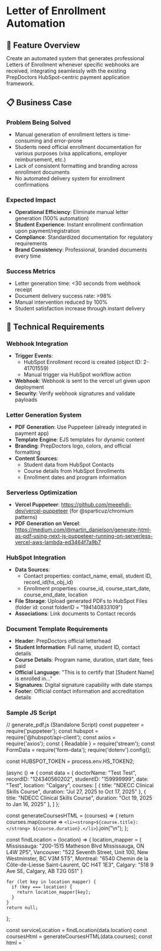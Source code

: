 # Letter of Enrollment Automation

## 🎯 Feature Overview

Create an automated system that generates professional Letters of Enrollment whenever specific webhooks are received, integrating seamlessly with the existing PrepDoctors HubSpot-centric payment application framework.

## 📋 Business Case

### Problem Being Solved
- Manual generation of enrollment letters is time-consuming and error-prone
- Students need official enrollment documentation for various purposes (visa applications, employer reimbursement, etc.)
- Lack of consistent formatting and branding across enrollment documents
- No automated delivery system for enrollment confirmations

### Expected Impact
- **Operational Efficiency**: Eliminate manual letter generation (100% automation)
- **Student Experience**: Instant enrollment confirmation upon payment/registration
- **Compliance**: Standardized documentation for regulatory requirements
- **Brand Consistency**: Professional, branded documents every time

### Success Metrics
- Letter generation time: <30 seconds from webhook receipt
- Document delivery success rate: >98%
- Manual intervention reduced by 100%
- Student satisfaction increase through instant delivery

## 🔧 Technical Requirements

### Webhook Integration
- **Trigger Events**:
  - HubSpot Enrollment record is created (object ID: 2-41701559)
  - Manual trigger via HubSpot workflow action
- **Webhook**: Webhook is sent to the vercel url given upon deployment
- **Security**: Verify webhook signatures and validate payloads

### Letter Generation System
- **PDF Generation**: Use Puppeteer (already integrated in payment app)
- **Template Engine**: EJS templates for dynamic content
- **Branding**: PrepDoctors logo, colors, and official formatting
- **Content Sources**: 
  - Student data from HubSpot Contacts
  - Course details from HubSpot Enrollments
  - Enrollment dates and program information

### Serverless Optimization
- **Vercel Puppeteer**: https://github.com/meeehdi-dev/vercel-puppeteer (for @sparticuz/chromium patterns)
- **PDF Generation on Vercel**: https://medium.com/@martin_danielson/generate-html-as-pdf-using-next-js-puppeteer-running-on-serverless-vercel-aws-lambda-ed3464f7a9b7

### HubSpot Integration
- **Data Sources**:
  - Contact properties: contact_name, email, student ID, record_id(hs_obj_id)
  - Enrollment properties: course_id, course_start_date, course_end_date, location
- **File Storage**: Upload generated PDFs to HubSpot Files (folder id: const folderID = "194140833109")
- **Associations**: Link documents to Contact records

### Document Template Requirements
- **Header**: PrepDoctors official letterhead
- **Student Information**: Full name, student ID, contact details
- **Course Details**: Program name, duration, start date, fees paid
- **Official Language**: "This is to certify that [Student Name] is enrolled in..."
- **Signatures**: Digital signature capability with date stamps
- **Footer**: Official contact information and accreditation details

### Sample JS Script
// generate_pdf.js (Standalone Script)
const puppeteer = require('puppeteer');
const hubspot = require('@hubspot/api-client');
const axios = require('axios');
const { Readable } = require('stream');
const FormData = require('form-data');
require('dotenv').config();

const HUBSPOT_TOKEN = process.env.HS_TOKEN2;

(async () => {
  const data = {
    doctorName: "Test Test",
    recordID: "124340560202",
    studentID: "159999999",
    date: "Test",
    location: "Calgary",
    courses: [
      { title: "NDECC Clinical Skills Course", duration: "Jul 27, 2025 to Oct 17, 2025" },
      { title: "NDECC Clinical Skills Course", duration: "Oct 19, 2025 to Jan 16, 2025" },
    ]
  };

  const generateCoursesHTML = (courses) => {
    return courses.map(course => `<li><strong>${course.title}:</strong> ${course.duration}.</li>`).join("\n");
  };

  const findLocation = (location) => {
    location_mapper = {
      Mississauga:  "200-1515 Matheson Blvd Mississauga, ON L4W 2P5",
      Vancouver:  "522 Seventh Street, Unit 100, New Westminster, BC V3M 5T5",
      Montreal: "6540 Chemin de la Côte-de-Liesse Saint-Laurent, QC H4T 1E3",
      Calgary: "518 9 Ave SE, Calgary, AB T2G 0S1"
    }
    
    for (let key in location_mapper) {
      if (key === location) {
        return location_mapper[key];
      }
    }
    return null;
  };

  const serviceLocation = findLocation(data.location)
  const coursesHtml = generateCoursesHTML(data.courses);
  const html = `
        <!DOCTYPE html>
        <html lang="en">
        <head>
          <meta charset="UTF-8">
          <title>Letter of Enrollment - Prep Doctors Institute</title>
          <link href="https://fonts.googleapis.com/css2?family=Montserrat:wght@400;500;600;700&display=swap" rel="stylesheet">
          <style>
            * {
              margin: 0;
              padding: 0;
              box-sizing: border-box;
            }

            body {
              font-family: 'Montserrat', sans-serif;
              font-size: 15px;
              background-color: white;
              padding: 0;
              margin: 0;
              color: #000;
            }

            .watermark {
              position: absolute;
              top: 0;
              left: 0;
              right: 0;
              bottom: 0;
              background-image: url('https://46814382.fs1.hubspotusercontent-na1.net/hubfs/46814382/011e001d-e85f-48c9-baf2-1dd37205781c_opengraph-16841b41.png');
              background-repeat: no-repeat;
              background-position: center;
              background-size: 80vh auto;
              opacity: 0.2;
              pointer-events: none;
              z-index: 1;
            }

            .container {
              max-width: 56rem;
              padding: 2rem;
              margin-left: 0.5in;
              margin-right: 0.5in;
              margin-top: 1in;
              margin-bottom: 1in;
              position: relative;
              z-index: 10;
            }

            header {
              margin-bottom: 2rem;
            }

            .logo {
              height: 4rem;
              margin-bottom: 1rem;
            }

            .letter-content {
              display: flex;
              flex-direction: column;
              gap: 1.5rem;
            }

            .recipient-date {
              display: flex;
              justify-content: space-between;
              align-items: flex-start;
              margin-bottom: 2rem;
            }

            .subject {
              margin-bottom: 1.5rem;
            }

            .subject h1 {
              font-size: 16px;
              font-weight: 500;
              text-decoration: underline;
            }

            .main-content {
              display: flex;
              flex-direction: column;
              gap: 1rem;
            }

            .main-content p {
              line-height: 1.625;
            }

            .facility-address {
              text-align: center;
              font-weight: 500;
              margin: 1.5rem 0;
            }

            .courses-section {
              margin: 1rem 0;
            }

            .courses-section h2 {
              font-size: 15px;
              font-weight: 500;
              margin-bottom: 1rem;
            }

            .courses-list {
              margin-left: 1.5rem;
              display: flex;
              flex-direction: column;
              gap: 0.5rem;
            }

            .courses-list li {
              font-size: 15px;
              margin-bottom: 0.5rem;
            }

            .signature-section {
              margin-top: 5px;
              margin-bottom: 2rem;
            }

            .signature-section > p {
              margin-bottom: 0.5rem;
            }

            .signature-container {
              display: flex;
              flex-direction: column;
              gap: 0.5rem;
            }

            .signature-image-container {
              height: 5rem;
              margin-bottom: 0.5rem;
            }

            .signature-image {
              height: 5rem;
              width: auto;
            }

            .signature-details {
              display: flex;
              flex-direction: column;
              gap: 0.25rem;
            }

            .signature-name {
              font-weight: 500;
            }

            footer {
              background-color: #45D3B9;
              color: #01386E;
              padding: 1rem 2rem;
              text-align: left;
              width: 100%;
              margin-top: -8.5rem;
            }

            footer address {
              font-style: normal;
            }

            footer p {
              font-size: 0.75rem;
              font-weight: 700;
              margin: 0.25rem 0;
            }

            strong {
              font-weight: 600;
            }

            @media print {
              body {
                print-color-adjust: exact;
                -webkit-print-color-adjust: exact;
              }
              .watermark {
                opacity: 0.1;
              }
            }
          </style>
        </head>
        <body>
          <div class="watermark"></div>

          <div class="container">
            <header>
              <img src="https://46814382.fs1.hubspotusercontent-na1.net/hubfs/46814382/Enrollment%20Letter/prepdoctors_blue_logo.png" alt="Prep Doctors Institute" class="logo">
            </header>

            <div class="letter-content">
              <section class="recipient-date">
                <div><p>To Whom It May Concern</p></div>
                <div><p>Date: ${data.date}</p></div>
              </section>

              <section class="subject">
                <h1>Subject: Letter of Enrollment</h1>
              </section>

              <section class="main-content">
                <p>Please be informed that <strong>Dr.${data.doctorName}</strong> is currently enrolled as a full-time student in the following Prep Doctors' courses, as illustrated below, which take place in Prep Doctors' ${data.location} facility, located at:</p>
                <address class="facility-address">${serviceLocation}</address>
                <div class="courses-section">
                  <h2>Courses:</h2>
                  <ol class="courses-list">${coursesHtml}</ol>
                </div>
              </section>

              <section class="signature-section">
                <p>Sincerely,</p>
                <div class="signature-container">
                  <div class="signature-image-container">
                    <img src="https://46814382.fs1.hubspotusercontent-na1.net/hubfs/46814382/Enrollment%20Letter/rafik%20signature.png" alt="Rafik Khalaf Signature" class="signature-image">
                  </div>
                  <div class="signature-details">
                    <p class="signature-name">Rafik Khalaf</p>
                    <p>Chief Operating Officer</p>
                    <p>Tel: +1 855-397-7737 EXT: 116</p>
                    <p>Email: info@prepdoctors.ca</p>
                  </div>
                </div>
              </section>
            </div>
          </div>
          <footer>
            <address>
              <p>200-1515 Matheson Blvd E, Mississauga, ON L4W 2P5<br>+1-855-397-7737<br>prepdoctors.ca</p>
            </address>
          </footer>
        </body>
        </html>`;

  const browser = await puppeteer.launch();
  const page = await browser.newPage();
  await page.setContent(html, { waitUntil: 'networkidle0' });
  const newPDF = await page.pdf({ format: 'Letter', printBackground: true });
  await browser.close();
  console.log('✅ PDF generated');

  // --- Upload file to HubSpot Files via multipart/form-data (per HubSpot curl docs) ---
  const pdfBuffer = Buffer.isBuffer(newPDF) ? newPDF : Buffer.from(newPDF);
  const pdfStream = Readable.from(pdfBuffer);
  const folderID = "194140833109"; 
  const fileName = `Letter_of_Enrollment_${data.studentID}.pdf`;
  

  const form = new FormData();
  form.append('file', pdfStream, { filename: fileName, contentType: 'application/pdf' });
  form.append('options', JSON.stringify({ access: 'PUBLIC_NOT_INDEXABLE' }));
  form.append('folderId', folderID);

  const uploadRes = await axios.post('https://api.hubapi.com/files/v3/files', form, {
    headers: {
      Authorization: `Bearer ${HUBSPOT_TOKEN}`,
      ...form.getHeaders(),
    },
    maxBodyLength: Infinity,
    maxContentLength: Infinity,
  });

  const fileUrl = uploadRes.data.url || uploadRes.data.absoluteUrl;

  // --- HubSpot SDK client for Notes API ---
  const hubspotClient = new hubspot.Client({ accessToken: HUBSPOT_TOKEN });

  const note_properties  = {
      hs_note_body: `Letter of Enrollment attached: <a href="${fileUrl}" target="_blank">View PDF</a>`,
      hs_timestamp: uploadRes.data.createdAt,
      hs_attachment_ids: uploadRes.data.id
    };

  const SimplePublicObjectInputForCreate = {
      properties: note_properties,
      associations: [
        {
          to: { id: data.recordID },
          types: [
            {
              associationCategory: 'HUBSPOT_DEFINED',
              associationTypeId: 202
            }
          ]
        }
      ] 
    };

    const apiResponse = await hubspotClient.crm.objects.notes.basicApi.create(SimplePublicObjectInputForCreate);

    console.log({
      message: 'PDF generated, uploaded, and note created/associated in HubSpot.',
      noteId: apiResponse.id,
      fileUrl
    });
})();

## 🏗️ Architecture Integration

### Existing Framework Leverage
- **Serverless Infrastructure**: Extend current Vercel functions
- **HubSpot Client**: Use existing `shared/hubspot.js` patterns
- **PDF Generation**: Leverage existing Puppeteer setup from payment app
- **Error Handling**: Implement existing exponential backoff patterns

### New Components Required
- **Letter Template Service**: EJS template management
- **Enrollment Data Aggregator**: Combine HubSpot data sources
- **Document Generation Pipeline**: PDF creation and storage workflow
- **Delivery Management**: Email sending and tracking system

## 📊 Data Flow Architecture

```yaml
Webhook_Received:
  1. Validate webhook signature and payload
  2. Extract student and course identifiers
  3. Query HubSpot for complete enrollment data
  4. Generate Letter of Enrollment PDF
  5. Upload PDF to HubSpot Files
  6. Associate document with Contact and Deal
  7. Log event to Deal timeline
  8. Trigger email delivery workflow
  9. Track delivery confirmation
```

### HubSpot Properties Integration
- **Contact Properties**:
  - `enrollment_letter_generated` (date)
  - `enrollment_letter_file_id` (HubSpot file ID)
  - `enrollment_letter_sent` (boolean)
- **Deal Properties**:
  - `enrollment_confirmed_date` (date)
  - `enrollment_document_status` (enumeration)
  - `enrollment_letter_recipients` (multi-line text)

## 🔒 Security & Compliance

### Data Protection
- **PII Handling**: Secure processing of student personal information
- **Document Security**: Password-protected PDFs for sensitive documents
- **Access Control**: Token-based access for document retrieval
- **Audit Trail**: Complete logging of document generation and access

### Compliance Requirements
- **FERPA Compliance**: Student privacy protection
- **Data Retention**: Automated cleanup of temporary files
- **International Standards**: Support for multiple country formats
- **Accessibility**: PDF/A compliance for long-term archival

## ⚡ Performance Requirements

### Response Time Targets
- **Webhook Processing**: <5 seconds
- **Letter Generation**: <30 seconds
- **File Upload**: <10 seconds
- **Email Delivery**: <2 minutes end-to-end

### Scalability Considerations
- **Concurrent Processing**: Handle multiple enrollments simultaneously
- **Rate Limiting**: Respect HubSpot API limits (100 requests/10 seconds)
- **Queue Management**: Process letters in order during high-volume periods
- **Error Recovery**: Automatic retry for failed generations

## 🧪 Testing Strategy

### Unit Tests
- PDF generation with mock data
- HubSpot API integration testing
- Email delivery service validation
- Template rendering accuracy

### Integration Tests
- End-to-end webhook to delivery workflow
- HubSpot file association verification
- Email tracking and confirmation
- Error handling and retry logic

### Manual Testing Scenarios
- Generate letters for different course types
- Test with international student data
- Verify multi-recipient delivery
- Validate document accessibility and formatting

## 📋 Success Criteria & Validation Gates

### Phase 1 - Planning Validation
- [ ] PRP confidence score ≥7
- [ ] All dependencies identified
- [ ] HubSpot properties mapped
- [ ] Template design approved

### Phase 2 - Development Validation  
- [ ] Webhook handler processes all trigger events
- [ ] PDF generation matches template requirements
- [ ] HubSpot integration follows existing patterns
- [ ] Error handling implements exponential backoff

### Phase 3 - Testing Validation
- [ ] Test coverage ≥70%
- [ ] All security requirements verified
- [ ] Performance targets achieved
- [ ] Manual testing scenarios pass

### Phase 4 - Deployment Validation
- [ ] Staging deployment successful
- [ ] Production webhook integration tested
- [ ] Monitoring and alerting configured
- [ ] Documentation complete

## 🚀 Implementation Timeline

### Estimated Effort (Framework Accelerated)
- **Traditional Approach**: 3-4 weeks
- **Framework Approach**: 3-5 days
- **Time Reduction**: 85%

### Development Phases
1. **Planning & PRP**: 4 hours
2. **Parallel Component Development**: 8 hours
3. **Core Implementation**: 2 days
4. **Security & Testing**: 1 day
5. **Deployment**: 4 hours

## 🎯 Developer Agent Assignments

Based on the PrepDoctors framework, expected agent responsibilities:

- **hubspot-crm-specialist**: HubSpot data integration, property management
- **serverless-infra-engineer**: Webhook handler extension, Vercel configuration
- **data-flow-architect**: Enrollment data aggregation, state management
- **frontend-payment-optimizer**: PDF template design and generation
- **error-recovery-specialist**: Retry logic, failure recovery
- **security-compliance-auditor**: Data protection, access control
- **test-validation-specialist**: Comprehensive testing suite
- **stripe-integration-specialist**: Webhook signature validation

## 💡 Future Enhancement Opportunities

### Phase 2 Features (Future Sprints)
- **Multi-language Support**: Generate letters in student's preferred language
- **Dynamic Templates**: Course-specific letter formats
- **Bulk Generation**: Process multiple enrollments simultaneously
- **Integration APIs**: Allow external systems to request letters
- **Advanced Analytics**: Track document usage and effectiveness

### Integration Possibilities
- **DocuSign**: Digital signature workflows
- **SMS Notifications**: Instant delivery alerts
- **Mobile App**: Direct letter access for students
- **CRM Integration**: Cross-platform enrollment tracking

---

## 📝 Notes for PRP Generation

This feature leverages the existing PrepDoctors framework infrastructure:
- Extends proven webhook processing patterns
- Uses established HubSpot integration methods
- Builds on existing PDF generation capabilities
- Follows serverless architecture best practices
- Maintains security and compliance standards

**Ready for PRP generation and agent-coordinated implementation.**
